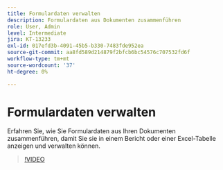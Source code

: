 ```yaml
---
title: Formulardaten verwalten
description: Formulardaten aus Dokumenten zusammenführen
role: User, Admin
level: Intermediate
jira: KT-13233
exl-id: 017efd3b-4091-45b5-b330-7483fde952ea
source-git-commit: aa8fd589d214879f2bfcb6bc54576c707532fd6f
workflow-type: tm+mt
source-wordcount: '37'
ht-degree: 0%

---
```


# Formulardaten verwalten

Erfahren Sie, wie Sie Formulardaten aus Ihren Dokumenten zusammenführen, damit Sie sie in einem Bericht oder einer Excel-Tabelle anzeigen und verwalten können.

>[!VIDEO](https://video.tv.adobe.com/v/3419330?quality=12&learn=on&hidetitle=true)
